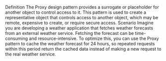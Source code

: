 Definition
The Proxy design pattern provides a surrogate or placeholder for another object to control access to it. This pattern is used to create a representative object that controls access to another object, which may be remote, expensive to create, or require secure access.
Scenario
Imagine you are developing a weather application that fetches weather forecasts from an external weather service. Fetching the forecast can be time-consuming and resource-intensive. To optimize this, you can use the Proxy pattern to cache the weather forecast for 24 hours, so repeated requests within this period return the cached data instead of making a new request to the real weather service.
